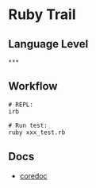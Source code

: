 Ruby Trail
==========

Language Level
--------------

`***`

Workflow
--------

    # REPL:
    irb
    
    # Run test:
    ruby xxx_test.rb

Docs
----

- [coredoc](http://ruby-doc.org/core-2.0.0/ "Index of Files, Classes, Methods in Ruby 2.0.0 (Ruby 2.0.0) ")
